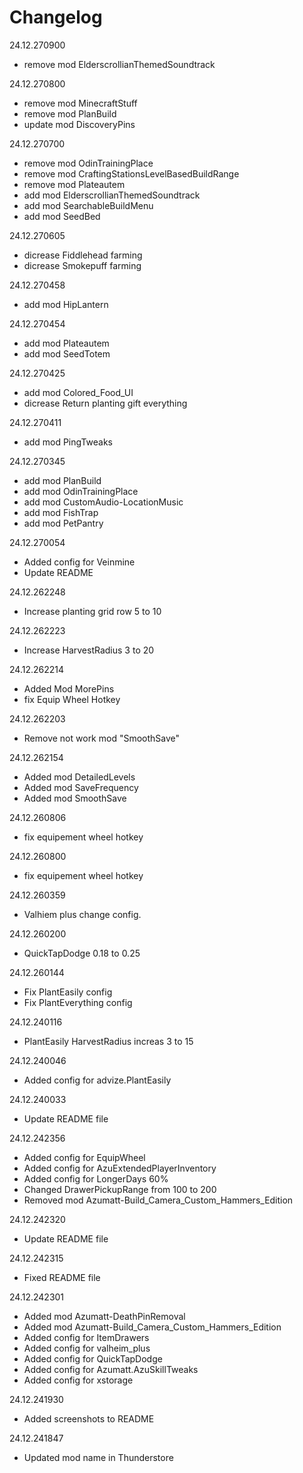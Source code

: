 # Changelog

24.12.270900
- remove mod ElderscrollianThemedSoundtrack

24.12.270800
- remove mod MinecraftStuff
- remove mod PlanBuild
- update mod DiscoveryPins

24.12.270700
- remove mod OdinTrainingPlace
- remove mod CraftingStationsLevelBasedBuildRange
- remove mod Plateautem
- add mod ElderscrollianThemedSoundtrack
- add mod SearchableBuildMenu
- add mod SeedBed

24.12.270605
- dicrease Fiddlehead farming
- dicrease Smokepuff farming

24.12.270458
- add mod HipLantern

24.12.270454
- add mod Plateautem
- add mod SeedTotem

24.12.270425
- add mod Colored_Food_UI
- dicrease Return planting gift everything

24.12.270411
- add mod PingTweaks

24.12.270345
- add mod PlanBuild
- add mod OdinTrainingPlace
- add mod CustomAudio-LocationMusic
- add mod FishTrap
- add mod PetPantry

24.12.270054
- Added config for Veinmine
- Update README

24.12.262248
- Increase planting grid row 5 to 10

24.12.262223
- Increase HarvestRadius 3 to 20

24.12.262214
- Added Mod MorePins
- fix Equip Wheel Hotkey

24.12.262203
- Remove not work mod "SmoothSave"

24.12.262154
- Added mod DetailedLevels
- Added mod SaveFrequency
- Added mod SmoothSave

24.12.260806
- fix equipement wheel hotkey

24.12.260800
- fix equipement wheel hotkey

24.12.260359
- Valhiem plus change config.

24.12.260200
- QuickTapDodge 0.18 to 0.25

24.12.260144
- Fix PlantEasily config
- Fix PlantEverything config

24.12.240116
- PlantEasily HarvestRadius increas 3 to 15

24.12.240046
- Added config for advize.PlantEasily

24.12.240033
- Update README file

24.12.242356
- Added config for EquipWheel
- Added config for AzuExtendedPlayerInventory
- Added config for LongerDays 60%
- Changed DrawerPickupRange from 100 to 200
- Removed mod Azumatt-Build_Camera_Custom_Hammers_Edition

24.12.242320
- Update README file

24.12.242315
- Fixed README file

24.12.242301
- Added mod Azumatt-DeathPinRemoval
- Added mod Azumatt-Build_Camera_Custom_Hammers_Edition
- Added config for ItemDrawers
- Added config for valheim_plus
- Added config for QuickTapDodge
- Added config for Azumatt.AzuSkillTweaks
- Added config for xstorage

24.12.241930
- Added screenshots to README

24.12.241847
- Updated mod name in Thunderstore